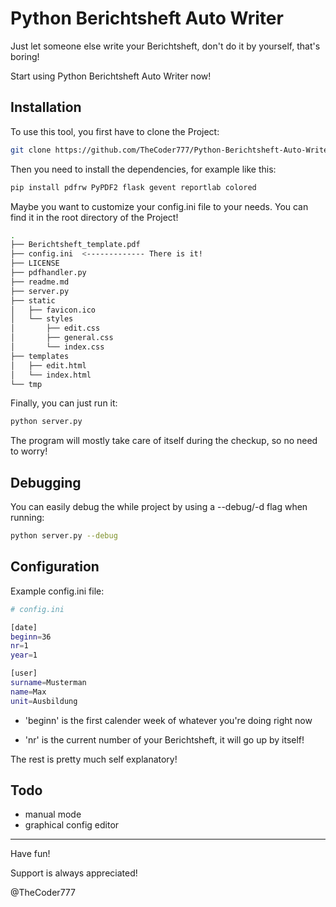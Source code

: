 # Python Berichtsheft Auto Writer

Just let someone else write your Berichtsheft, don't do it by yourself, that's boring!

Start using Python Berichtsheft Auto Writer now!



## Installation

To use this tool, you first have to clone the Project:

```bash
git clone https://github.com/TheCoder777/Python-Berichtsheft-Auto-Writer.git
```

Then you need to install the dependencies, for example like this:

```bash
pip install pdfrw PyPDF2 flask gevent reportlab colored
```

Maybe you want to customize your config.ini file to your needs. You can find it in the root directory of the Project!

```bash
.
├── Berichtsheft_template.pdf
├── config.ini	<------------- There is it!
├── LICENSE
├── pdfhandler.py
├── readme.md
├── server.py
├── static
│   ├── favicon.ico
│   └── styles
│       ├── edit.css
│       ├── general.css
│       └── index.css
├── templates
│   ├── edit.html
│   └── index.html
└── tmp
```



Finally, you can just run it:

```bash
python server.py
```

The program will mostly take care of itself during the checkup, so no need to worry!



## Debugging

You can easily debug the while project by using a --debug/-d flag when running:

```bash
python server.py --debug
```



## Configuration

Example config.ini file:

```bash
# config.ini

[date]
beginn=36
nr=1
year=1

[user]
surname=Musterman
name=Max
unit=Ausbildung
```

- 'beginn' is the first calender week of whatever you're doing right now

- 'nr' is the current number of your Berichtsheft, it will go up by itself!

The rest is pretty much self explanatory!

## Todo

- manual mode
- graphical config editor

------

Have fun!

Support is always appreciated!

@TheCoder777